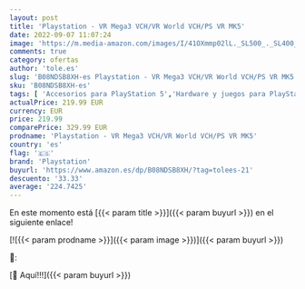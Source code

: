 ```yaml
---
layout: post
title: 'Playstation - VR Mega3 VCH/VR World VCH/PS VR MK5'
date: 2022-09-07 11:07:24
image: 'https://m.media-amazon.com/images/I/41OXmmp02lL._SL500_._SL400_.jpg'
comments: true
category: ofertas
author: 'tole.es'
slug: 'B08NDSB8XH-es Playstation - VR Mega3 VCH/VR World VCH/PS VR MK5'
sku: 'B08NDSB8XH-es'
tags: [ 'Accesorios para PlayStation 5','Hardware y juegos para PlayStation 5','Kits de accesorios de Playstation 5','Videojuegos','playstation','🇪🇸', ]
actualPrice: 219.99 EUR
currency: EUR
price: 219.99
comparePrice: 329.99 EUR
prodname: 'Playstation - VR Mega3 VCH/VR World VCH/PS VR MK5'
country: 'es'
flag: '🇪🇸'
brand: 'Playstation'
buyurl: 'https://www.amazon.es/dp/B08NDSB8XH/?tag=tolees-21'
descuento: '33.33'
average: '224.7425'
---
```


En este momento está [{{< param title >}}]({{< param buyurl >}}) en el siguiente enlace!

[![{{< param prodname >}}]({{< param image >}})]({{< param buyurl >}})

🔎:


[🛒 Aquí!!!]({{< param buyurl >}})
